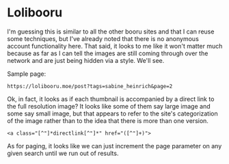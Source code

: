 # Lolibooru

I'm guessing this is similar to all the other booru sites and that I can reuse some techniques, but I've already noted that there is no anonymous account functionality here. That said, it looks to me like it won't matter much because as far as I can tell the images are still coming through over the network and are just being hidden via a style. We'll see.

Sample page:

```
https://lolibooru.moe/post?tags=sabine_heinrich&page=2
```

Ok, in fact, it looks as if each thumbnail is accompanied by a direct link to the full resolution image? It looks like some of them say large image and some say small image, but that appears to refer to the site's categorization of the image rather than to the idea that there is more than one version.

```
<a class="[^"]*directlink[^"]*" href="([^"]+)">
```

As for paging, it looks like we can just increment the page parameter on any given search until we run out of results.
